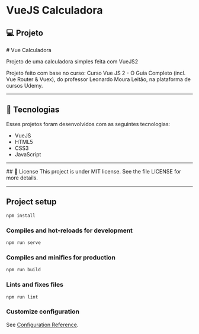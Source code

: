 # VueJS Calculadora

## 💻 Projeto
<p># Vue Calculadora</p>
<p> Projeto de uma calculadora simples feita com VueJS2</p>
<p>Projeto feito com base no curso: Curso Vue JS 2 - O Guia Completo (incl. Vue Router & Vuex), do professor Leonardo Moura Leitão, na plataforma de cursos Udemy. </p>

<hr/>


## 🚀 Tecnologias
Esses projetos foram desenvolvidos com as seguintes tecnologias:

- VueJS
- HTML5
- CSS3
- JavaScript

<hr/>
## 📝 License
This project is under MIT license. See the file LICENSE for more details.

<hr/>

## Project setup
```
npm install
```

### Compiles and hot-reloads for development
```
npm run serve
```

### Compiles and minifies for production
```
npm run build
```

### Lints and fixes files
```
npm run lint
```

### Customize configuration
See [Configuration Reference](https://cli.vuejs.org/config/).
